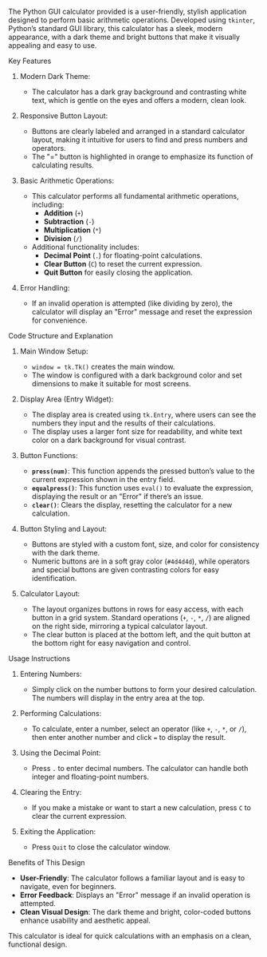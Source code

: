 The Python GUI calculator provided is a user-friendly, stylish application designed to perform basic arithmetic operations. Developed using `tkinter`, Python’s standard GUI library, this calculator has a sleek, modern appearance, with a dark theme and bright buttons that make it visually appealing and easy to use.

Key Features

1. Modern Dark Theme: 
   - The calculator has a dark gray background and contrasting white text, which is gentle on the eyes and offers a modern, clean look.
   
2. Responsive Button Layout:
   - Buttons are clearly labeled and arranged in a standard calculator layout, making it intuitive for users to find and press numbers and operators.
   - The "=" button is highlighted in orange to emphasize its function of calculating results.

3. Basic Arithmetic Operations:
   - This calculator performs all fundamental arithmetic operations, including:
     - **Addition** (`+`)
     - **Subtraction** (`-`)
     - **Multiplication** (`*`)
     - **Division** (`/`)
   - Additional functionality includes:
     - **Decimal Point** (`.`) for floating-point calculations.
     - **Clear Button** (`C`) to reset the current expression.
     - **Quit Button** for easily closing the application.

4. Error Handling:
   - If an invalid operation is attempted (like dividing by zero), the calculator will display an "Error" message and reset the expression for convenience.

Code Structure and Explanation

1. Main Window Setup:
   - `window = tk.Tk()` creates the main window.
   - The window is configured with a dark background color and set dimensions to make it suitable for most screens.

2. Display Area (Entry Widget):
   - The display area is created using `tk.Entry`, where users can see the numbers they input and the results of their calculations.
   - The display uses a larger font size for readability, and white text color on a dark background for visual contrast.

3. Button Functions:
   - **`press(num)`**: This function appends the pressed button’s value to the current expression shown in the entry field.
   - **`equalpress()`**: This function uses `eval()` to evaluate the expression, displaying the result or an "Error" if there’s an issue.
   - **`clear()`**: Clears the display, resetting the calculator for a new calculation.

4. Button Styling and Layout:
   - Buttons are styled with a custom font, size, and color for consistency with the dark theme.
   - Numeric buttons are in a soft gray color (`#4d4d4d`), while operators and special buttons are given contrasting colors for easy identification.

5. Calculator Layout:
   - The layout organizes buttons in rows for easy access, with each button in a grid system. Standard operations (`+`, `-`, `*`, `/`) are aligned on the right side, mirroring a typical calculator layout.
   - The clear button is placed at the bottom left, and the quit button at the bottom right for easy navigation and control.

 Usage Instructions

1. Entering Numbers:
   - Simply click on the number buttons to form your desired calculation. The numbers will display in the entry area at the top.

2. Performing Calculations:
   - To calculate, enter a number, select an operator (like `+`, `-`, `*`, or `/`), then enter another number and click `=` to display the result.

3. Using the Decimal Point:
   - Press `.` to enter decimal numbers. The calculator can handle both integer and floating-point numbers.

4. Clearing the Entry:
   - If you make a mistake or want to start a new calculation, press `C` to clear the current expression.

5. Exiting the Application:
   - Press `Quit` to close the calculator window.

 Benefits of This Design

- **User-Friendly**: The calculator follows a familiar layout and is easy to navigate, even for beginners.
- **Error Feedback**: Displays an "Error" message if an invalid operation is attempted.
- **Clean Visual Design**: The dark theme and bright, color-coded buttons enhance usability and aesthetic appeal.

This calculator is ideal for quick calculations with an emphasis on a clean, functional design.